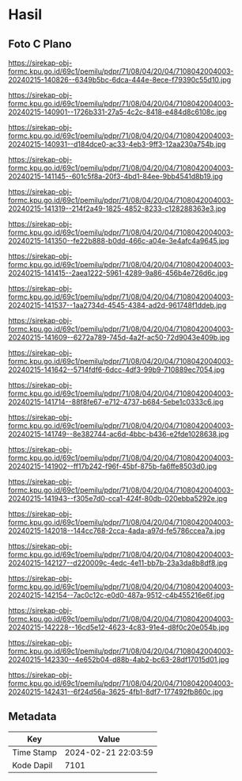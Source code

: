 # Hasil

## Foto C Plano

https://sirekap-obj-formc.kpu.go.id/69c1/pemilu/pdpr/71/08/04/20/04/7108042004003-20240215-140826--6349b5bc-6dca-444e-8ece-f79390c55d10.jpg

https://sirekap-obj-formc.kpu.go.id/69c1/pemilu/pdpr/71/08/04/20/04/7108042004003-20240215-140901--1726b331-27a5-4c2c-8418-e484d8c6108c.jpg

https://sirekap-obj-formc.kpu.go.id/69c1/pemilu/pdpr/71/08/04/20/04/7108042004003-20240215-140931--d184dce0-ac33-4eb3-9ff3-12aa230a754b.jpg

https://sirekap-obj-formc.kpu.go.id/69c1/pemilu/pdpr/71/08/04/20/04/7108042004003-20240215-141145--601c5f8a-20f3-4bd1-84ee-9bb4541d8b19.jpg

https://sirekap-obj-formc.kpu.go.id/69c1/pemilu/pdpr/71/08/04/20/04/7108042004003-20240215-141319--214f2a49-1825-4852-8233-c128288363e3.jpg

https://sirekap-obj-formc.kpu.go.id/69c1/pemilu/pdpr/71/08/04/20/04/7108042004003-20240215-141350--fe22b888-b0dd-466c-a04e-3e4afc4a9645.jpg

https://sirekap-obj-formc.kpu.go.id/69c1/pemilu/pdpr/71/08/04/20/04/7108042004003-20240215-141415--2aea1222-5961-4289-9a86-456b4e726d6c.jpg

https://sirekap-obj-formc.kpu.go.id/69c1/pemilu/pdpr/71/08/04/20/04/7108042004003-20240215-141537--1aa2734d-4545-4384-ad2d-961748f1ddeb.jpg

https://sirekap-obj-formc.kpu.go.id/69c1/pemilu/pdpr/71/08/04/20/04/7108042004003-20240215-141609--6272a789-745d-4a2f-ac50-72d9043e409b.jpg

https://sirekap-obj-formc.kpu.go.id/69c1/pemilu/pdpr/71/08/04/20/04/7108042004003-20240215-141642--5714fdf6-6dcc-4df3-99b9-710889ec7054.jpg

https://sirekap-obj-formc.kpu.go.id/69c1/pemilu/pdpr/71/08/04/20/04/7108042004003-20240215-141714--88f8fe67-e712-4737-b684-5ebe1c0333c6.jpg

https://sirekap-obj-formc.kpu.go.id/69c1/pemilu/pdpr/71/08/04/20/04/7108042004003-20240215-141749--8e382744-ac6d-4bbc-b436-e2fde1028638.jpg

https://sirekap-obj-formc.kpu.go.id/69c1/pemilu/pdpr/71/08/04/20/04/7108042004003-20240215-141902--ff17b242-f96f-45bf-875b-fa6ffe8503d0.jpg

https://sirekap-obj-formc.kpu.go.id/69c1/pemilu/pdpr/71/08/04/20/04/7108042004003-20240215-141943--f305e7d0-cca1-424f-80db-020ebba5292e.jpg

https://sirekap-obj-formc.kpu.go.id/69c1/pemilu/pdpr/71/08/04/20/04/7108042004003-20240215-142018--144cc768-2cca-4ada-a97d-fe5786ccea7a.jpg

https://sirekap-obj-formc.kpu.go.id/69c1/pemilu/pdpr/71/08/04/20/04/7108042004003-20240215-142127--d220009c-4edc-4e11-bb7b-23a3da8b8df8.jpg

https://sirekap-obj-formc.kpu.go.id/69c1/pemilu/pdpr/71/08/04/20/04/7108042004003-20240215-142154--7ac0c12c-e0d0-487a-9512-c4b455216e6f.jpg

https://sirekap-obj-formc.kpu.go.id/69c1/pemilu/pdpr/71/08/04/20/04/7108042004003-20240215-142228--16cd5e12-4623-4c83-91e4-d8f0c20e054b.jpg

https://sirekap-obj-formc.kpu.go.id/69c1/pemilu/pdpr/71/08/04/20/04/7108042004003-20240215-142330--4e652b04-d88b-4ab2-bc63-28df17015d01.jpg

https://sirekap-obj-formc.kpu.go.id/69c1/pemilu/pdpr/71/08/04/20/04/7108042004003-20240215-142431--6f24d56a-3625-4fb1-8df7-177492fb860c.jpg


## Metadata

| Key        | Value               |
| ---------- | ------------------- |
| Time Stamp | 2024-02-21 22:03:59 |
| Kode Dapil | 7101                |



